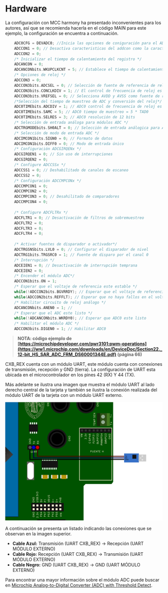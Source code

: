 # Hardware
La configuración con MCC harmony ha presentado inconvenientes para los autores, así que se recomienda hacerla en el código MAIN para este ejemplo, la configuración se encuentra a continuación.
```C
    ADC0CFG = DEVADC0; //Inicia las opciones de coniguración para el ADC
    ADCCON1 = 0; // Desactiva caracteristicas del addcon como la caracteristica turbo y detener en modo inactividad
    ADCCON2 = 0; 
    /* Inicializar el tiempo de calentamiento del registro */
    ADCANCON = 0;
    ADCANCONbits.WKUPCLKCNT = 5; // Establece el tiempo de calentamiento del registro para 2^5 ciclos de reloj
    /* Opciones de reloj */
    ADCCON3 = 0;
    ADCCON3bits.ADCSEL = 0; // Selección de fuente de referencia de reloj
    ADCCON3bits.CONCLKDIV = 1; // El control de frecuencia de reloj es la mitad de la entrada
    ADCCON3bits.VREFSEL = 0; // Selecciona AVDD y AVSS como fuente de referencia
    /*Selección del tiempo de muestreo de ADC y conversión del reloj*/
    ADC0TIMEbits.ADCDIV = 1; // ADC0 control de frecuencia de reloj es la mitad del reloj de control = TAD0
    ADC0TIMEbits.SAMC = 5; // ADC0 tiempo de muestreo = 5 * TAD0
    ADC0TIMEbits.SELRES = 3; // ADC0 resolución de 12 bits
    /* Selección de entrada análoga para módulos ADC */
    ADCTRGMODEbits.SH0ALT = 0; // Selección de entrada análogica para ADC0 = AN0
    /* Selección de modo de entrada ADC */
    ADCIMCON1bits.SIGN0 = 0; // Formato de datos
    ADCIMCON1bits.DIFF0 = 0; // Modo de entrada único
    /* Configuración ADCGIRQENx */
    ADCGIRQEN1 = 0; // Sin uso de interrupciones
    ADCGIRQEN2 = 0;
    /* Configure ADCCSSx */
    ADCCSS1 = 0; // Deshabilitado de canales de escaneo
    ADCCSS2 = 0;
    /* Configuración ADCCMPCONx */
    ADCCMPCON1 = 0;
    ADCCMPCON2 = 0; 
    ADCCMPCON3 = 0; // Desahilitado de comparadores
    ADCCMPCON4 = 0;

    /* Configure ADCFLTRx */
    ADCFLTR1 = 0; // Desactivación de filtros de sobremuestreo
    ADCFLTR2 = 0;
    ADCFLTR3 = 0;
    ADCFLTR4 = 0;

    /* Activar fuentes de disparador o activador*/
    ADCTRGSNSbits.LVL0 = 0; // Configurar el disparador de nivel
    ADCTRG1bits.TRGSRC0 = 1; // Fuente de disparo por el canal 0
    /* Interrupción */
    ADCEIEN1 = 0; // Desactivación de interrupción temprana
    ADCEIEN2 = 0;
    /* Encender el módulo ADC*/
    ADCCON1bits.ON = 1;
    /* Esperar que el voltaje de referencia este estable */
    while(!ADCCON2bits.BGVRRDY); // Esperar que el voltaje de referencia este lista
    while(ADCCON2bits.REFFLT); // Esperar que no haya fallos en el voltaje de referencia
    /* Habilitar circuito de reloj análogo */
    ADCANCONbits.ANEN0 = 1; // 
    /* Esperar que el ADC este listo */
    while(!ADCANCONbits.WKRDY0); // Esperar que ADC0 este listo
    /* Habilitar el módulo ADC */
    ADCCON3bits.DIGEN0 = 1; // Habilitar ADC0
```
>**NOTA: código ejemplo de [https://microchipdeveloper.com/pwr3101:pwm-operations](https://ww1.microchip.com/downloads/en/DeviceDoc/Section22._12-bit_HS_SAR_ADC_FRM_DS60001344E.pdf) (página 66)**


CXB_REX cuenta con un módulo UART, este módulo cuenta con conexiones de transmisión, recepción y GND (tierra). La configuración de UART esta ubicada en el microcontrolador en los pines 42 (RX) Y 44 (TX).

Más adelante se ilustra una imagen que muestra el módulo UART al lado derecho central de la tarjeta y también se ilustra la conexión realizada del módulo UART de la tarjeta con un módulo UART externo.

![](https://github.com/CXBRexDevs/Codigos-ejemplo-CXB/blob/main/images/CXBUART.png)

A continuación se presenta un listado indicando las conexiones que se observan en la imagen superior.

+ **Cable Azul:** Transmisión (UART CXB_REX) → Recepción (UART MÓDULO EXTERNO)
+ **Cable Rojo:** Recepción (UART CXB_REX) → Transmisión (UART MÓDULO EXTERNO)
+ **Cable Negro:** GND (UART CXB_REX) → GND (UART MÓDULO EXTERNO)

Para encontrar una mayor información sobre el módulo ADC puede buscar en [Microchip Analog-to-Digital Converter (ADC) with Threshold Detect](https://ww1.microchip.com/downloads/en/DeviceDoc/60001359b.pdf).
